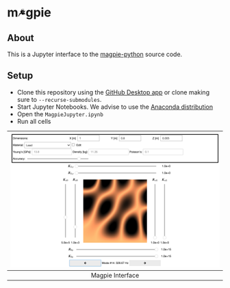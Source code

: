 # m<img src="./img/magpie.png" style="height:1ch;"/>gpie 


## About

This is a Jupyter interface to the [magpie-python](https://github.com/nemus-project/magpie-python) source code.

## Setup

- Clone this repository using the [GitHub Desktop app](https://desktop.github.com) or clone making sure to `--recurse-submodules`. 
- Start Jupyter Notebooks. We advise to use the [Anaconda distribution](https://www.anaconda.com/download)
- Open the `MagpieJupyter.ipynb`
- Run all cells


| ![magpie interface example](img/interface.png) |
| :--------------------------------------------: |
| Magpie Interface                               |

